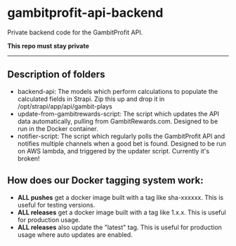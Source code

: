 # gambitprofit-api-backend
Private backend code for the GambitProfit API. 

**This repo must stay private**

---

## Description of folders

- backend-api: The models which perform calculations to populate the calculated fields in Strapi. Zip this up and drop it in /opt/strapi/app/api/gambit-plays
- update-from-gambitrewards-script: The script which updates the API data automatically, pulling from GambitRewards.com. Designed to be run in the Docker container.
- notifier-script: The script which regularly polls the GambitProfit API and notifies multiple channels when a good bet is found. Designed to be run on AWS lambda, and triggered by the updater script. Currently it's broken!

## How does our Docker tagging system work:
- **ALL pushes** get a docker image built with a tag like sha-xxxxxx. This is useful for testing versions.
- **ALL releases** get a docker image built with a tag like 1.x.x. This is useful for production usage.
- **ALL releases** also update the "latest" tag. This is useful for production usage where auto updates are enabled.

